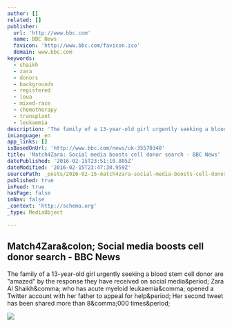 ```yaml
---
author: []
related: []
publisher:
  url: 'http://www.bbc.com'
  name: BBC News
  favicon: 'http://www.bbc.com/favicon.ico'
  domain: www.bbc.com
keywords:
  - shaikh
  - zara
  - donors
  - backgrounds
  - registered
  - loua
  - mixed-race
  - chemotherapy
  - transplant
  - leukaemia
description: 'The family of a 13-year-old girl urgently seeking a blood stem cell donor are "amazed" by the response they have received on social media. Zara Al Shaikh, who has acute myeloid leukaemia, opened a Twitter account with her father to appeal for help. Her second tweet has been shared more than 8,000 times.'
inLanguage: en
app_links: []
isBasedOnUrl: 'http://www.bbc.com/news/uk-35570340'
title: 'Match4Zara: Social media boosts cell donor search - BBC News'
datePublished: '2016-02-15T23:51:10.805Z'
dateModified: '2016-02-15T23:47:30.959Z'
sourcePath: _posts/2016-02-15-match4zara-social-media-boosts-cell-donor-search-bbc-news.md
published: true
inFeed: true
hasPage: false
inNav: false
_context: 'http://schema.org'
_type: MediaObject

---
```

<article style=""><h1>Match4Zara&amp;colon; Social media boosts cell donor search - BBC News</h1><p>The family of a 13-year-old girl urgently seeking a blood stem cell donor are "amazed" by the response they have received on social media&amp;period; Zara Al Shaikh&amp;comma; who has acute myeloid leukaemia&amp;comma; opened a Twitter account with her father to appeal for help&amp;period; Her second tweet has been shared more than 8&amp;comma;000 times&amp;period;</p><img src="http://ichef.bbci.co.uk/news/1024/cpsprodpb/5253/production/_88257012_zara.jpg" /></article>
